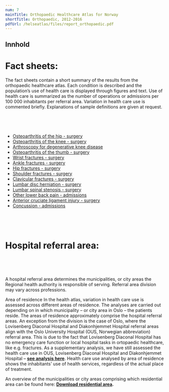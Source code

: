 ```yaml
---
num: 7
mainTitle: Orthopaedic Healthcare Atlas for Norway
shortTitle: Orthopaedic, 2012-2016
pdfUrl: /helseatlas/files/report_orthopaedic.pdf
---
```


## Innhold

# 


# Fact sheets:


The fact sheets contain a short summary of the results from the orthopaedic healthcare atlas. Each condition is described and the population’s use of health care is displayed through figures and text. Use of health care is summarized as the number of operations or admissions per 100 000 inhabitants per referral area. Variation in health care use is commented briefly. Explanations of sample definitions are given at request.


 


 


* [Osteoarthritis of the hip - surgery](/helseatlas/files/orthopaedics_factsheet_oa_hip.pdf)
* [Osteoarthritis of the knee - surgery](/helseatlas/files/orthopaedics_factsheet_oa_knee.pdf)
* [Arthroscopy for degenerative knee disease](/helseatlas/files/orthopaedics_factsheet_ascopy_deg_knee.pdf)
* [Osteoarthritis of the thumb - surgery](/helseatlas/files/orthopaedics_factsheet_oa_thumb.pdf)
* [Wrist fractures - surgery](/helseatlas/files/orthopaedics_factsheet_wrist_fracture.pdf)
* [Ankle fractures - surgery](/helseatlas/files/orthopaedics_factsheet_ankle_fracture.pdf)
* [Hip fractures - surgery](/helseatlas/files/orthopaedics_factsheet_hip_fracture.pdf)
* [Shoulder fractures - surgery](/helseatlas/files/orthopaedics_factsheet_shoulder_fracture.pdf)
* [Clavicular fractures - surgery](/helseatlas/files/orthopaedics_factsheet_clavicular_fracture.pdf)
* [Lumbar disc herniation - surgery](/helseatlas/files/orthopaedics_factsheet_disc_herniation.pdf)
* [Lumbar spinal stenosis - surgery](/helseatlas/files/orthopaedics_factsheet_spinal_stenosis.pdf)
* [Other lower back pain - admissions](/helseatlas/files/orthopaedics_factsheet_other_back_pain.pdf)
* [Anterior cruciate ligament injury - surgery](/helseatlas/files/orthopaedics_factsheet_acl.pdf)
* [Concussion - admissions](/helseatlas/files/orthopaedics_factsheet_concussion.pdf)


 


 


# Hospital referral area:


 


 


A hospital referral area determines the municipalities, or city areas the Regional health authority is responsible of serving. Referral area division may vary across professions.


Area of residence
In the health atlas, variation in health care use is assessed across different areas of residence. The analyses are carried out depending on in which municipality – or city area in Oslo – the patients reside. The areas of residence approximately comprise the hospital referral areas. An exception from the division is the case of Oslo, where the Lovisenberg Diaconal Hospital and Diakonhjemmet Hospital referral areas align with the Oslo University Hospital (OUS, Norwegian abbreviation) referral area. This is due to the fact that Lovisenberg Diaconal Hospital has no emergency care function or local hospital tasks in ortopaedic healthcare, like e.g. fractures. As a supplementary analysis, we have still assessed the health care use in OUS, Lovisenberg Diaconal Hospital and Diakonhjemmet Hospital – **[see analysis here](https://helseatlas.no/en/ous-hospital-referral-area-additional-analysis)**. Health care use analysed by area of residence shows the inhabitants’ use of health services, regardless of the actual place of treatment. 



An overview of the municipalities or city areas comprising which residential area can be found here: **[Download residential area](/helseatlas/files/orthopaedic_referral_area.pdf).**


 

 
